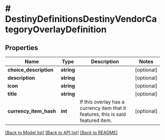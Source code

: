 # # DestinyDefinitionsDestinyVendorCategoryOverlayDefinition

## Properties

Name | Type | Description | Notes
------------ | ------------- | ------------- | -------------
**choice_description** | **string** |  | [optional]
**description** | **string** |  | [optional]
**icon** | **string** |  | [optional]
**title** | **string** |  | [optional]
**currency_item_hash** | **int** | If this overlay has a currency item that it features, this is said featured item. | [optional]

[[Back to Model list]](../../README.md#models) [[Back to API list]](../../README.md#endpoints) [[Back to README]](../../README.md)
